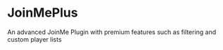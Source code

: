 # JoinMePlus
An advanced JoinMe Plugin with premium features such as filtering and custom player lists
